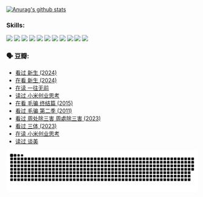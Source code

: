 
[![Anurag's github stats](https://github-readme-stats.vercel.app/api?username=w940853815)](https://github.com/anuraghazra/github-readme-stats)

### Skills:

<code><img height="32" src="https://cdn.jsdelivr.net/npm/simple-icons@v5/icons/python.svg"></code>
<code><img height="32" src="https://cdn.jsdelivr.net/npm/simple-icons@v5/icons/javascript.svg"></code>
<code><img height="32" src="https://cdn.jsdelivr.net/npm/simple-icons@v5/icons/django.svg"></code>
<code><img height="32" src="https://cdn.jsdelivr.net/npm/simple-icons@v5/icons/flask.svg"></code>
<code><img height="32" src="https://cdn.jsdelivr.net/npm/simple-icons@v5/icons/vuetify.svg"></code>
<code><img height="32" src="https://cdn.jsdelivr.net/npm/simple-icons@v5/icons/git.svg"></code>
<code><img height="32" src="https://cdn.jsdelivr.net/npm/simple-icons@v5/icons/docker.svg"></code>
<code><img height="32" src="https://cdn.jsdelivr.net/npm/simple-icons@v5/icons/postgresql.svg"></code>
<code><img height="32" src="https://cdn.jsdelivr.net/npm/simple-icons@v5/icons/elasticsearch.svg"></code>
<code><img height="32" src="https://cdn.jsdelivr.net/npm/simple-icons@v5/icons/macos.svg"></code>
<code><img height="32" src="https://cdn.jsdelivr.net/npm/simple-icons@v5/icons/linux.svg"></code>

### 🗣 豆瓣:

<!-- DOUBAN-ACTIVITIES:START -->
- [看过 新生‎ (2024)](https://www.douban.com/people/136069238/status/4612373431/?_i=16221844)
- [在看 新生‎ (2024)](https://www.douban.com/people/136069238/status/4607441062/?_i=16221844)
- [在读 一往无前](https://www.douban.com/people/136069238/status/4590507310/?_i=16221844)
- [读过 小米创业思考](https://www.douban.com/people/136069238/status/4590506983/?_i=16221844)
- [在看 毛骗 终结篇‎ (2015)](https://www.douban.com/people/136069238/status/4581971924/?_i=16221844)
- [看过 毛骗 第二季‎ (2011)](https://www.douban.com/people/136069238/status/4581971810/?_i=16221844)
- [看过 周处除三害 周處除三害‎ (2023)](https://www.douban.com/people/136069238/status/4575646701/?_i=16221844)
- [看过 三体‎ (2023)](https://www.douban.com/people/136069238/status/4574263039/?_i=16221844)
- [在读 小米创业思考](https://www.douban.com/people/136069238/status/4572047905/?_i=16221844)
- [读过 谈美](https://www.douban.com/people/136069238/status/4572047629/?_i=16221844)
<!-- DOUBAN-ACTIVITIES:END -->


![Snake animation](https://raw.githubusercontent.com/w940853815/w940853815/output/github-contribution-grid-snake.svg)

<!--
**w940853815/w940853815** is a ✨ _special_ ✨ repository because its `README.md` (this file) appears on your GitHub profile.

Here are some ideas to get you started:

- 🔭 I’m currently working on ...
- 🌱 I’m currently learning ...
- 👯 I’m looking to collaborate on ...
- 🤔 I’m looking for help with ...
- 💬 Ask me about ...
- 📫 How to reach me: ...
- 😄 Pronouns: ...
- ⚡ Fun fact: ...
-->
